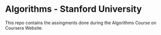 # Algorithms - Stanford University

This repo contains the assingments done during the Algorithms Course on Coursera Website.
